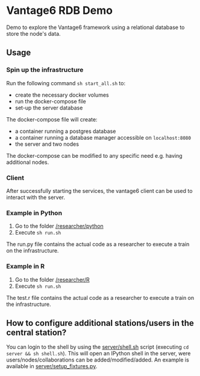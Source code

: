# Vantage6 RDB Demo

Demo to explore the Vantage6 framework using a relational database to store the node's data.

## Usage

### Spin up the infrastructure

Run the following command `sh start_all.sh` to:
- create the necessary docker volumes
- run the docker-compose file
- set-up the server database

The docker-compose file will create:
- a container running a postgres database
- a container running a database manager accessible on `localhost:8080`
- the server and two nodes

The docker-compose can be modified to any specific need e.g. having additional nodes.

### Client

After successfully starting the services, the vantage6 client can be used to interact with the server.

### Example in Python
1. Go to the folder [/researcher/python](/researcher/python)
2. Execute `sh run.sh`

The run.py file contains the actual code as a researcher to execute a train on the infrastructure.

### Example in R
1. Go to the folder [/researcher/R](/researcher/R)
2. Execute `sh run.sh`

The test.r file contains the actual code as a researcher to execute a train on the infrastructure.

## How to configure additional stations/users in the central station?

You can login to the shell by using the [server/shell.sh](server/shell.sh) script (executing `cd server && sh shell.sh`). This will open an IPython shell in the server, were users/nodes/collaborations can be added/modified/added. An example is available in [server/setup_fixtures.py](server/setup_fixtures.py).
